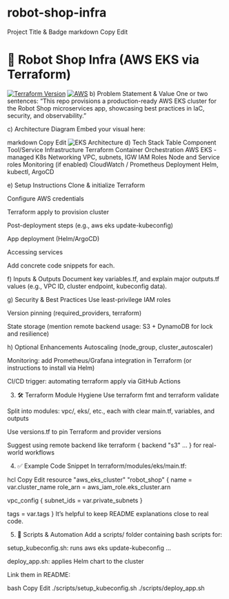 # robot-shop-infra

Project Title & Badge
markdown
Copy
Edit
# 🚀 Robot Shop Infra (AWS EKS via Terraform)
[![Terraform Version](https://img.shields.io/badge/terraform-v1.3.0-blue)]()
[![AWS](https://img.shields.io/badge/aws-eks-orange)]()
b) Problem Statement & Value
One or two sentences:
“This repo provisions a production-ready AWS EKS cluster for the Robot Shop microservices app, showcasing best practices in IaC, security, and observability.”

c) Architecture Diagram
Embed your visual here:

markdown
Copy
Edit
![EKS Architecture](diagrams/eks-architecture.png)
d) Tech Stack Table
Component	Tool/Service
Infrastructure	Terraform
Container Orchestration	AWS EKS - managed K8s
Networking	VPC, subnets, IGW
IAM Roles	Node and Service roles
Monitoring	(if enabled) CloudWatch / Prometheus
Deployment	Helm, kubectl, ArgoCD

e) Setup Instructions
Clone & initialize Terraform

Configure AWS credentials

Terraform apply to provision cluster

Post-deployment steps (e.g., aws eks update-kubeconfig)

App deployment (Helm/ArgoCD)

Accessing services

Add concrete code snippets for each.

f) Inputs & Outputs
Document key variables.tf, and explain major outputs.tf values (e.g., VPC ID, cluster endpoint, kubeconfig data).

g) Security & Best Practices
Use least-privilege IAM roles

Version pinning (required_providers, terraform)

State storage (mention remote backend usage: S3 + DynamoDB for lock and resilience)

h) Optional Enhancements
Autoscaling (node_group, cluster_autoscaler)

Monitoring: add Prometheus/Grafana integration in Terraform (or instructions to install via Helm)

CI/CD trigger: automating terraform apply via GitHub Actions

3. 🛠 Terraform Module Hygiene
Use terraform fmt and terraform validate

Split into modules: vpc/, eks/, etc., each with clear main.tf, variables, and outputs

Use versions.tf to pin Terraform and provider versions

Suggest using remote backend like terraform { backend "s3" … } for real-world workflows

4. ✅ Example Code Snippet
In terraform/modules/eks/main.tf:

hcl
Copy
Edit
resource "aws_eks_cluster" "robot_shop" {
  name     = var.cluster_name
  role_arn = aws_iam_role.eks_cluster.arn

  vpc_config {
    subnet_ids = var.private_subnets
  }

  tags = var.tags
}
It’s helpful to keep README explanations close to real code.

5. 🚧 Scripts & Automation
Add a scripts/ folder containing bash scripts for:

setup_kubeconfig.sh: runs aws eks update-kubeconfig …

deploy_app.sh: applies Helm chart to the cluster

Link them in README:

bash
Copy
Edit
./scripts/setup_kubeconfig.sh
./scripts/deploy_app.sh


